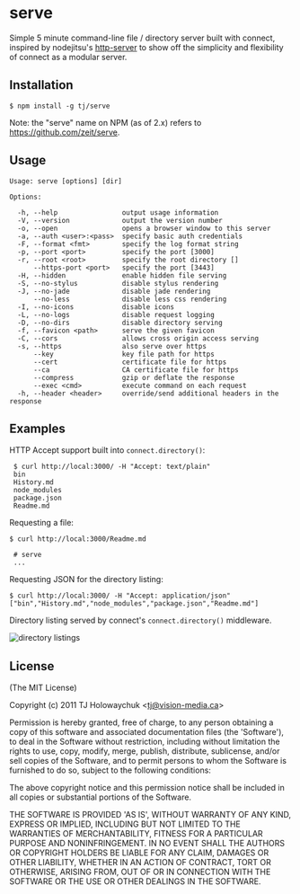 
# serve


  Simple 5 minute command-line file / directory server built with connect, inspired by nodejitsu's [http-server](https://github.com/nodejitsu/http-server) to show off the simplicity and flexibility of connect as a modular server.

## Installation

    $ npm install -g tj/serve

Note: the "serve" name on NPM (as of 2.x) refers to https://github.com/zeit/serve.

## Usage

```
Usage: serve [options] [dir]

Options:

  -h, --help                output usage information
  -V, --version             output the version number
  -o, --open                opens a browser window to this server
  -a, --auth <user>:<pass>  specify basic auth credentials
  -F, --format <fmt>        specify the log format string
  -p, --port <port>         specify the port [3000]
  -r, --root <root>         specify the root directory []
      --https-port <port>   specify the port [3443]
  -H, --hidden              enable hidden file serving
  -S, --no-stylus           disable stylus rendering
  -J, --no-jade             disable jade rendering
      --no-less             disable less css rendering
  -I, --no-icons            disable icons
  -L, --no-logs             disable request logging
  -D, --no-dirs             disable directory serving
  -f, --favicon <path>      serve the given favicon
  -C, --cors                allows cross origin access serving
  -s, --https               also serve over https
      --key                 key file path for https
      --cert                certificate file for https
      --ca                  CA certificate file for https
      --compress            gzip or deflate the response
      --exec <cmd>          execute command on each request
  -h, --header <header>     override/send additional headers in the response
```

## Examples

 HTTP Accept support built into `connect.directory()`:

     $ curl http://local:3000/ -H "Accept: text/plain"
     bin
     History.md
     node_modules
     package.json
     Readme.md

  Requesting a file:

    $ curl http://local:3000/Readme.md

     # serve
     ...

  Requesting JSON for the directory listing:

    $ curl http://local:3000/ -H "Accept: application/json"
    ["bin","History.md","node_modules","package.json","Readme.md"]

 Directory listing served by connect's `connect.directory()` middleware.

  ![directory listings](http://f.cl.ly/items/100M2C3o0p2u3A0q1o3H/Screenshot.png)

## License

(The MIT License)

Copyright (c) 2011 TJ Holowaychuk &lt;tj@vision-media.ca&gt;

Permission is hereby granted, free of charge, to any person obtaining
a copy of this software and associated documentation files (the
'Software'), to deal in the Software without restriction, including
without limitation the rights to use, copy, modify, merge, publish,
distribute, sublicense, and/or sell copies of the Software, and to
permit persons to whom the Software is furnished to do so, subject to
the following conditions:

The above copyright notice and this permission notice shall be
included in all copies or substantial portions of the Software.

THE SOFTWARE IS PROVIDED 'AS IS', WITHOUT WARRANTY OF ANY KIND,
EXPRESS OR IMPLIED, INCLUDING BUT NOT LIMITED TO THE WARRANTIES OF
MERCHANTABILITY, FITNESS FOR A PARTICULAR PURPOSE AND NONINFRINGEMENT.
IN NO EVENT SHALL THE AUTHORS OR COPYRIGHT HOLDERS BE LIABLE FOR ANY
CLAIM, DAMAGES OR OTHER LIABILITY, WHETHER IN AN ACTION OF CONTRACT,
TORT OR OTHERWISE, ARISING FROM, OUT OF OR IN CONNECTION WITH THE
SOFTWARE OR THE USE OR OTHER DEALINGS IN THE SOFTWARE.

